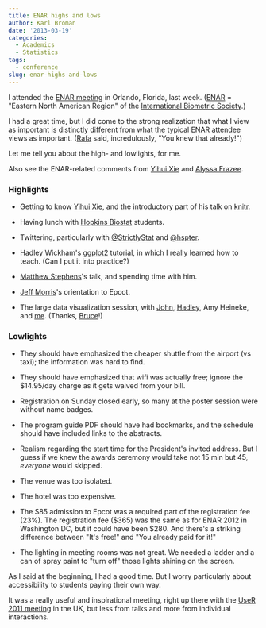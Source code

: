 ```yaml
---
title: ENAR highs and lows
author: Karl Broman
date: '2013-03-19'
categories:
  - Academics
  - Statistics
tags:
  - conference
slug: enar-highs-and-lows
---
```


I attended the [ENAR meeting](http://www.enar.org/meetings) in Orlando, Florida, last week. ([ENAR](https://www.enar.org) = "Eastern North American Region" of the [International Biometric Society](https://www.biometricsociety.org).)

I had a great time, but I did come to the strong realization that what I view as important is distinctly different from what the typical ENAR attendee views as important.  ([Rafa](https://rafalab.github.io) said, incredulously, "You knew that already!")

Let me tell you about the high- and lowlights, for me.

Also see the ENAR-related comments from [Yihui Xie](https://yihui.name/en/2013/03/on-enar-or-statistical-meetings-in-general/) and [Alyssa Frazee](https://alyssafrazee.wordpress.com/2013/03/18/ideas-for-super-awesome-conferences/).

<!-- more -->

### Highlights

  * Getting to know [Yihui Xie](https://yihui.name), and the introductory part of his talk on [knitr](https://yihui.name/knitr/).

  * Having lunch with [Hopkins Biostat](http://www.biostat.jhsph.edu) students.

  * Twittering, particularly with [@StrictlyStat](https://twitter.com/StrictlyStat) and [@hspter](https://twitter.com/hspter).

  * Hadley Wickham's [ggplot2](http://ggplot2.tidyverse.org) tutorial, in which I really learned how to teach.  (Can I put it into practice?)

  * [Matthew Stephens](http://stephenslab.uchicago.edu)'s talk, and spending time with him.

  * [Jeff Morris](https://faculty.mdanderson.org/Jeffrey_Morris/Default.asp)'s orientation to Epcot.

  * The large data visualization session, with [John](https://twitter.com/StrictlyStat), [Hadley](http://hadley.nz), Amy Heineke, and [me](https://kbroman.org).  (Thanks, [Bruce](http://www.biostat.jhsph.edu/~bswihart/)!)

### Lowlights

  * They should have emphasized the cheaper shuttle from the airport (vs taxi); the information was hard to find.

  * They should have emphasized that wifi was actually free; ignore the \$14.95/day charge as it gets waived from your bill.

  * Registration on Sunday closed early, so many at the poster session were without name badges.

  * The program guide PDF should have had bookmarks, and the schedule should have included links to the abstracts.

  * Realism regarding the start time for the President's invited address.  But I guess if we knew the awards ceremony would take not 15 min but 45, _everyone_ would skipped.

  * The venue was too isolated.

  * The hotel was too expensive.

  * The \$85 admission to Epcot was a required part of the registration fee (23%).  The registration fee (\$365) was the same as for ENAR 2012 in Washington DC, but it could have been \$280.  And there's a striking difference between "It's free!" and "You already paid for it!"

  * The lighting in meeting rooms was not great.  We needed a ladder and a can of spray paint to "turn off" those lights shining on the screen.

As I said at the beginning, I had a good time. But I worry particularly about accessibility to students paying their own way.

It was a really useful and inspirational meeting, right up there with the [UseR 2011 meeting](https://kbroman.org/blog/2011/08/20/user-conference-2011-highlights/) in the UK, but less from talks and more from individual interactions.
